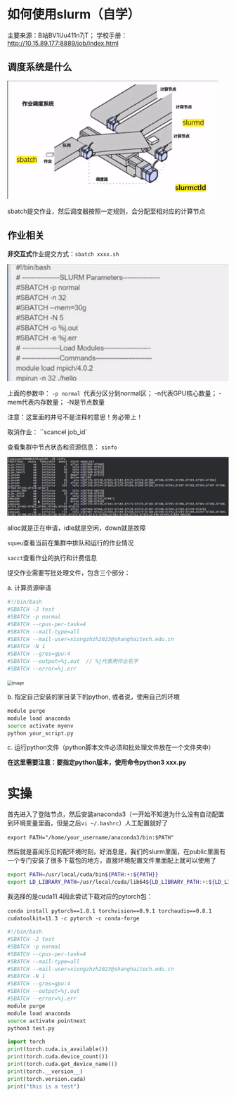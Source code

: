 # 如何使用slurm（自学）

主要来源：B站BV1Uu411n7jT； 学校手册：http://10.15.89.177:8889/job/index.html

## 调度系统是什么

<img src="png/1.png" alt="image" style="zoom: 50%;" />

sbatch提交作业，然后调度器按照一定规则，会分配至相对应的计算节点

## 作业相关

 **非交互式**作业提交方式：``sbatch xxxx.sh``

![image](png/2.png)

上面的参数中： ``-p normal ``代表分区分到normal区； -n代表GPU核心数量； -mem代表内存数量； -N是节点数量

注意：这里面的井号不是注释的意思！务必带上！

取消作业： ``scancel job_id`

查看集群中节点状态和资源信息： ``sinfo``

![image](png/3.png)

alloc就是正在申请，idle就是空闲，down就是故障

``squeu``查看当前在集群中排队和运行的作业情况

``sacct``查看作业的执行和计费信息

提交作业需要写批处理文件，包含三个部分：

a. 计算资源申请

````bash
#!/bin/bash
#SBATCH -J test
#SBATCH -p normal
#SBATCH --cpus-per-task=4
#SBATCH --mail-type=all
#SBATCH --mail-user=xiongzhzh2023@shanghaitech.edu.cn 
#SBATCH -N 1 
#SBATCH --gres=gpu:4
#SBATCH --output=%j.out  // %j代表用作业名字
#SBATCH --error=%j.err 
````

<img src="/png/4.png" alt="image" style="zoom:67%;" />

b. 指定自己安装的家目录下的python, 或者说，使用自己的环境

````bash
module purge
module load anaconda
source activate myenv
python your_script.py
````

c. 运行python文件（python脚本文件必须和批处理文件放在一个文件夹中）

**在这里需要注意：要指定python版本，使用命令python3 xxx.py**



# 实操

首先进入了登陆节点，然后安装anaconda3（一开始不知道为什么没有自动配置到环境变量里面，但是之后``vi ~/.bashrc``）人工配置就好了

``export PATH="/home/your_username/anaconda3/bin:$PATH"``

然后就是喜闻乐见的配环境时刻，好消息是，我们的slurm里面，在public里面有一个专门安装了很多下载包的地方，直接环境配置文件里面配上就可以使用了

````bash
export PATH=/usr/local/cuda/bin${PATH:+:${PATH}}
export LD_LIBRARY_PATH=/usr/local/cuda/lib64${LD_LIBRARY_PATH:+:${LD_LIBRARY_PATH}}
````

我选择的是cuda11.4因此尝试下载对应的pytorch包：

``conda install pytorch==1.8.1 torchvision==0.9.1 torchaudio==0.8.1 cudatoolkit=11.3 -c pytorch -c conda-forge``

````bash
#!/bin/bash
#SBATCH -J test
#SBATCH -p normal
#SBATCH --cpus-per-task=4
#SBATCH --mail-type=all
#SBATCH --mail-user=xiongzhzh2023@shanghaitech.edu.cn 
#SBATCH -N 1 
#SBATCH --gres=gpu:4
#SBATCH --output=%j.out 
#SBATCH --error=%j.err 
module purge
module load anaconda
source activate pointnext
python3 test.py
````

````python
import torch
print(torch.cuda.is_available())
print(torch.cuda.device_count())
print(torch.cuda.get_device_name())
print(torch.__version__)
print(torch.version.cuda)
print("this is a test")
````
